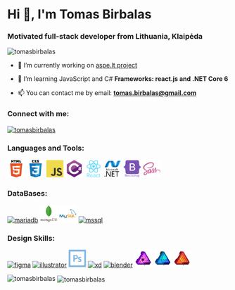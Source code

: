 <h1 align="left">Hi 👋, I'm Tomas Birbalas</h1>
<h3 align="left">Motivated full-stack developer from Lithuania, Klaipėda</h3>

<p align="left"> <img src="https://komarev.com/ghpvc/?username=tomasbirbalas&label=Profile%20views&color=0e75b6&style=flat" alt="tomasbirbalas" /> </p>

- 🔭 I’m currently working on [aspe.lt project](https://github.com/DaliusGrigolius/Aspe)

- 🌱 I’m learning JavaScript and C# **Frameworks: react.js and .NET Core 6**

- 📫 You can contact me by email: **tomas.birbalas@gmail.com**

<h3 align="left">Connect with me:</h3>
<p align="left">
<a href="https://linkedin.com/in/tomasbirbalas" target="blank"><img align="center" src="https://raw.githubusercontent.com/rahuldkjain/github-profile-readme-generator/master/src/images/icons/Social/linked-in-alt.svg" alt="tomasbirbalas" height="30" width="40" /></a>
</p>

<h3 align="left">Languages and Tools:</h3>
<p align="left">
	<a href="https://www.w3.org/html/" target="_blank" rel="noreferrer"><img src="https://raw.githubusercontent.com/devicons/devicon/master/icons/html5/html5-original-wordmark.svg" alt="html5" width="40" height="40"/></a>
	<a href="https://www.w3schools.com/css/" target="_blank" rel="noreferrer"><img src="https://raw.githubusercontent.com/devicons/devicon/master/icons/css3/css3-original-wordmark.svg" alt="css3" width="40" height="40"/></a>
	<a href="https://developer.mozilla.org/en-US/docs/Web/JavaScript" target="_blank" rel="noreferrer"><img src="https://raw.githubusercontent.com/devicons/devicon/master/icons/javascript/javascript-original.svg" alt="javascript" width="40" height="40"/></a>
	<a href="https://www.w3schools.com/cs/" target="_blank" rel="noreferrer"><img src="https://raw.githubusercontent.com/devicons/devicon/master/icons/csharp/csharp-original.svg" alt="csharp" width="40" height="40"/></a>
	<a href="https://reactjs.org/" target="_blank" rel="noreferrer"><img src="https://raw.githubusercontent.com/devicons/devicon/master/icons/react/react-original-wordmark.svg" alt="react" width="40" height="40"/></a>
	<a href="https://dotnet.microsoft.com/" target="_blank" rel="noreferrer"><img src="https://raw.githubusercontent.com/devicons/devicon/master/icons/dot-net/dot-net-original-wordmark.svg" alt="dotnet" width="40" height="40"/></a>
	<a href="https://getbootstrap.com" target="_blank" rel="noreferrer"><img src="https://raw.githubusercontent.com/devicons/devicon/master/icons/bootstrap/bootstrap-plain-wordmark.svg" alt="bootstrap" width="40" height="40"/></a>
	<a href="https://sass-lang.com" target="_blank" rel="noreferrer"><img src="https://raw.githubusercontent.com/devicons/devicon/master/icons/sass/sass-original.svg" alt="sass" width="40" height="40"/></a>
</p>

<h3 align="left">DataBases:</h3>
<p align="left">
	<a href="https://mariadb.org/" target="_blank" rel="noreferrer"><img src="https://www.vectorlogo.zone/logos/mariadb/mariadb-icon.svg" alt="mariadb" width="40" height="40"/></a>
	<a href="https://www.mongodb.com/" target="_blank" rel="noreferrer"><img src="https://raw.githubusercontent.com/devicons/devicon/master/icons/mongodb/mongodb-original-wordmark.svg" alt="mongodb" width="40" height="40"/></a>
	<a href="https://www.mysql.com/" target="_blank" rel="noreferrer"><img src="https://raw.githubusercontent.com/devicons/devicon/master/icons/mysql/mysql-original-wordmark.svg" alt="mysql" width="40" height="40"/></a>
	<a href="https://www.microsoft.com/en-us/sql-server" target="_blank" rel="noreferrer"><img src="https://www.svgrepo.com/show/303229/microsoft-sql-server-logo.svg" alt="mssql" width="40" height="40"/></a>
</p>

<h3 align="left">Design Skills:</h3>
<p align="left">
	<a href="https://www.figma.com/" target="_blank" rel="noreferrer"><img src="https://www.vectorlogo.zone/logos/figma/figma-icon.svg" alt="figma" width="40" height="40"/></a>
	<a href="https://www.adobe.com/in/products/illustrator.html" target="_blank" rel="noreferrer"><img src="https://www.vectorlogo.zone/logos/adobe_illustrator/adobe_illustrator-icon.svg" alt="illustrator" width="40" height="40"/></a>
	<a href="https://www.photoshop.com/en" target="_blank" rel="noreferrer"><img src="https://raw.githubusercontent.com/devicons/devicon/master/icons/photoshop/photoshop-line.svg" alt="photoshop" width="40" height="40"/></a>
	<a href="https://www.adobe.com/products/xd.html" target="_blank" rel="noreferrer"><img src="https://cdn.worldvectorlogo.com/logos/adobe-xd.svg" alt="xd" width="40" height="40"/></a>
	<a href="https://www.blender.org/" target="_blank" rel="noreferrer"><img src="https://download.blender.org/branding/community/blender_community_badge_white.svg" alt="blender" width="40" height="40"/></a>
	<a href="https://affinity.serif.com/en-gb/photo/" target="_blank" rel="noreferrer"><img src="https://raw.githubusercontent.com/vscode-icons/vscode-icons/master/icons/file_type_affinityphoto.svg" alt="Affinity photo" width="40" height="40"/></a>
	<a href="https://affinity.serif.com/en-gb/designer/" target="_blank" rel="noreferrer"><img src="https://raw.githubusercontent.com/vscode-icons/vscode-icons/master/icons/file_type_affinitydesigner.svg" alt="Affinity designer" width="40" height="40"/></a>
	<a href="https://affinity.serif.com/en-gb/publisher/" target="_blank" rel="noreferrer"><img src="https://raw.githubusercontent.com/vscode-icons/vscode-icons/master/icons/file_type_affinitypublisher.svg" alt="Affinity publisher" width="40" height="40"/></a>

</p>

<p><img align="left" src="https://github-readme-stats.vercel.app/api/top-langs?username=tomasbirbalas&show_icons=true&locale=en&layout=compact" alt="tomasbirbalas" /></p>

<p>&nbsp;<img align="center" src="https://github-readme-stats.vercel.app/api?username=tomasbirbalas&show_icons=true&locale=en" alt="tomasbirbalas" /></p>

